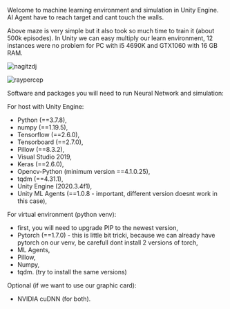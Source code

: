 Welcome to machine learning environment and simulation in Unity Engine.
AI Agent have to reach target and cant touch the walls.

Above maze is very simple but it also took so much time to train it (about 500k episodes).
In Unity we can easy multiply our learn environment, 12 instances were no problem for PC with i5 4690K and GTX1060 with 16 GB RAM.

![nagitzdj](https://user-images.githubusercontent.com/37455393/140613890-e4acb488-b5e0-42b0-a2a1-56328ca1ecce.png)

![raypercep](https://user-images.githubusercontent.com/37455393/140616375-e9bac046-5f19-4992-bc8d-b282577a8a6b.png)


Software and packages you will need to run Neural Network and simulation:

For host with Unity Engine:
- Python (==3.7.8),
- numpy (==1.19.5),
- Tensorflow (==2.6.0),
- Tensorboard (==2.7.0),
- Pillow (==8.3.2),
- Visual Studio 2019,
- Keras (==2.6.0),
- Opencv-Python (minimum version ==4.1.0.25),
- tqdm (==4.31.1),
- Unity Engine (2020.3.4f1),
- Unity ML Agents (==1.0.8 - important, different version doesnt work in this case),

For virtual environment (python venv):
- first, you will need to upgrade PIP to the newest version,
- Pytorch (==1.7.0) - this is little bit tricki, because we can already have pytorch on our venv, be carefull dont install 2 versions of torch,
- ML Agents,
- Pillow,
- Numpy, 
- tqdm. 
(try to install the same versions)

Optional (if we want to use our graphic card):
- NVIDIA cuDNN (for both).
